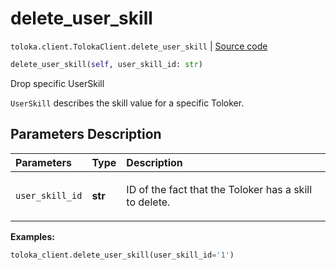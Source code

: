 # delete_user_skill
`toloka.client.TolokaClient.delete_user_skill` | [Source code](https://github.com/Toloka/toloka-kit/blob/v1.1.1/src/client/__init__.py#L3337)

```python
delete_user_skill(self, user_skill_id: str)
```

Drop specific UserSkill


`UserSkill` describes the skill value for a specific Toloker.

## Parameters Description

| Parameters | Type | Description |
| :----------| :----| :-----------|
`user_skill_id`|**str**|<p>ID of the fact that the Toloker has a skill to delete.</p>

**Examples:**


```python
toloka_client.delete_user_skill(user_skill_id='1')
```
